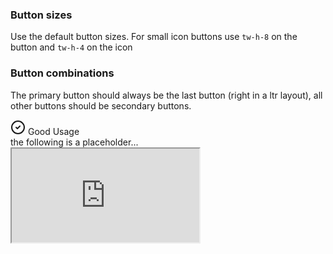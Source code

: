 <!-- markdownlint-disable MD041 MD033 -->

### Button sizes

Use the default button sizes. For small icon buttons use <code>tw-h-8</code> on the button and <code>tw-h-4</code> on the icon

### Button combinations

The primary button should always be the last button (right in a ltr layout), all other buttons should be secondary buttons.

<div>
  <div className="tw-flex tw-items-center tw-gap-2 tw-py-2">
    <svg xmlns="http://www.w3.org/2000/svg" width="24" height="24" viewBox="0 0 24 24" fill="none" stroke="currentColor" stroke-width="2" stroke-linecap="round" stroke-linejoin="round" class="lucide lucide-circle-check tw-text-green-500"><circle cx="12" cy="12" r="10"/><path d="m9 12 2 2 4-4"/></svg>
    <span>Good Usage</span>
  </div>
  <div>the following is a placeholder...</div>
  <div className="tw-bg-green-500 tw-p-2 tw-h-24">
    <iframe className="tw-border tw-w-[100%] tw-h-20" src="http://localhost:5173/" />
  </div>
</div>
<div>
  <div className="tw-flex tw-items-center tw-gap-2 tw-py-2">
    <svg xmlns="http://www.w3.org/2000/svg" width="24" height="24" viewBox="0 0 24 24" fill="none" stroke="currentColor" stroke-width="2" stroke-linecap="round" stroke-linejoin="round" class="lucide lucide-circle-x tw-text-red-500"><circle cx="12" cy="12" r="10"/><path d="m15 9-6 6"/><path d="m9 9 6 6"/></svg>
    <span>Bad Usage</span>
  </div>
  <div>the following is a placeholder...</div>
  <div className="tw-bg-red-500 tw-p-2 tw-h-24">
    <iframe className="tw-border tw-w-[100%] tw-h-20" src="http://localhost:5173/" />
  </div>
</div>

### Here is some code

<details>
<summary>md pages can even include a code example</summary>

```js
import { Button } from '@/components/shadcn-ui/button';"

export default function ButtonExample() {
  return (
    <Button>Hello World</Button>
  )
}
```

</details>

### Now to the real usage pattern components

#### Button combinations

here is where the <code>.md file</code> ends.

<hr/>
